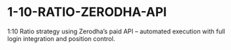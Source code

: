 # 1-10-RATIO-ZERODHA-API
1:10 Ratio strategy using Zerodha’s paid API – automated execution with full login integration and position control.
